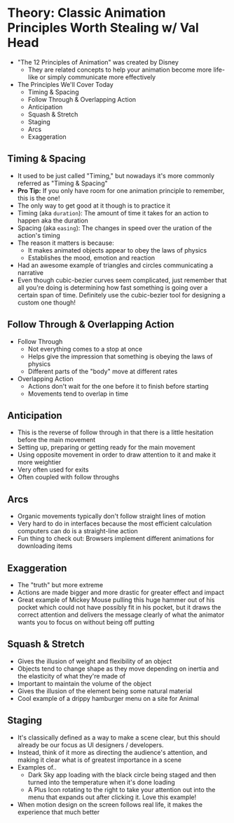 # Theory: Classic Animation Principles Worth Stealing w/ Val Head

- "The 12 Principles of Animation" was created by Disney
    - They are related concepts to help your animation become more life-like or simply communicate more effectively
- The Principles We'll Cover Today
    - Timing & Spacing
    - Follow Through & Overlapping Action
    - Anticipation
    - Squash & Stretch
    - Staging
    - Arcs
    - Exaggeration

## Timing & Spacing

- It used to be just called "Timing," but nowadays it's more commonly referred as "Timing & Spacing"
- **Pro Tip:** If you only have room for one animation principle to remember, this is the one!
- The only way to get good at it though is to practice it
- Timing (aka `duration`): The amount of time it takes for an action to happen aka the duration
- Spacing (aka `easing`): The changes in speed over the uration of the action's timing
- The reason it matters is because:
    - It makes animated objects appear to obey the laws of physics
    - Establishes the mood, emotion and reaction
- Had an awesome example of triangles and circles communicating a narrative
- Even though cubic-bezier curves seem complicated, just remember that all you're doing is determining how fast something is going over a certain span of time. Definitely use the cubic-bezier tool for designing a custom one though!

## Follow Through & Overlapping Action

- Follow Through
    - Not everything comes to a stop at once
    - Helps give the impression that something is obeying the laws of physics
    - Different parts of the "body" move at different rates 
- Overlapping Action
    - Actions don't wait for the one before it to finish before starting
    - Movements tend to overlap in time

## Anticipation

- This is the reverse of follow through in that there is a little hesitation before the main movement
- Setting up, preparing or getting ready for the main movement
- Using opposite movement in order to draw attention to it and make it more weightier
- Very often used for exits 
- Often coupled with follow throughs

## Arcs

- Organic movements typically don't follow straight lines of motion
- Very hard to do in interfaces because the most efficient calculation computers can do is a straight-line action
- Fun thing to check out: Browsers implement different animations for downloading items

## Exaggeration

- The "truth" but more extreme
- Actions are made bigger and more drastic for greater effect and impact
- Great example of Mickey Mouse pulling this huge hammer out of his pocket which could not have possibly fit in his pocket, but it draws the correct attention and delivers the message clearly of what the animator wants you to focus on without being off putting

## Squash & Stretch

- Gives the illusion of weight and flexibility of an object
- Objects tend to change shape as they move depending on inertia and the elasticity of what they're made of
- Important to maintain the volume of the object
- Gives the illusion of the element being some natural material
- Cool example of a drippy hamburger menu on a site for Animal

## Staging

- It's classically defined as a way to make a scene clear, but this should already be our focus as UI designers / developers. 
- Instead, think of it more as directing the audience's attention, and making it clear what is of greatest importance in a scene
- Examples of..
    - Dark Sky app loading with the black circle being staged and then turned into the temperature when it's done loading
    - A Plus Icon rotating to the right to take your attention out into the menu that expands out after clicking it. Love this example!
- When motion design on the screen follows real life, it makes the experience that much better